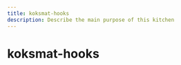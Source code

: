 ```yaml
---
title: koksmat-hooks
description: Describe the main purpose of this kitchen
---
```


# koksmat-hooks
